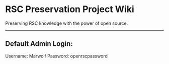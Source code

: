 # RSC Preservation Project Wiki
Preserving RSC knowledge with the power of open source.

___

## Default Admin Login:

Username: Marwolf
Password: openrscpassword
